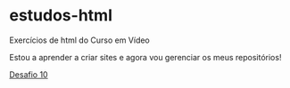 # estudos-html
 Exercícios de html do Curso em Vídeo

 Estou a aprender a criar sites e agora vou gerenciar os meus repositórios!

 <a href="desafios/d010/index.html">Desafio 10</a>
